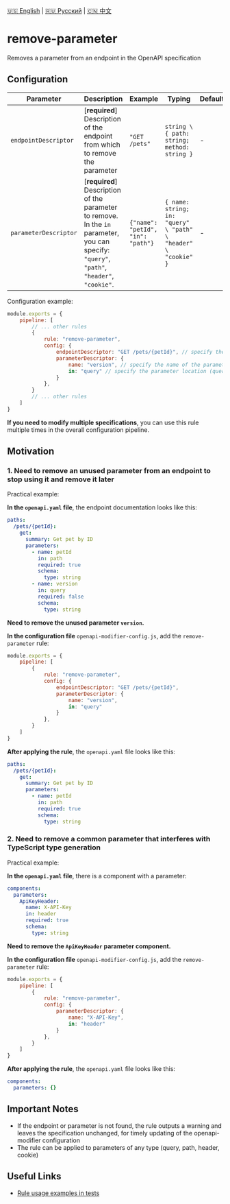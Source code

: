 [🇺🇸 English](./README.md) | [🇷🇺 Русский](./README-ru.md)  | [🇨🇳 中文](./README-zh.md)

# remove-parameter

Removes a parameter from an endpoint in the OpenAPI specification



## Configuration

| Parameter | Description | Example                           | Typing | Default |
| -------- |-------------------------------------------------------------------------------------------------------------------------------------------|-----------------------------------|------------------------|-----------|
| `endpointDescriptor`  | [**required**] Description of the endpoint from which to remove the parameter | `"GET /pets"`   | `string \ { path: string; method: string }` | - |
| `parameterDescriptor`  | [**required**] Description of the parameter to remove. In the `in` parameter, you can specify: `"query"`, `"path"`, `"header"`, `"cookie"`. | `{"name": "petId", "in": "path"}` | `{ name: string; in: "query" \ "path" \ "header" \ "cookie" }` | - |

Configuration example:

```js
module.exports = {
    pipeline: [
        // ... other rules
        {
            rule: "remove-parameter",
            config: {
                endpointDescriptor: "GET /pets/{petId}", // specify the endpoint from which to remove the parameter
                parameterDescriptor: {
                    name: "version", // specify the name of the parameter to be deleted
                    in: "query" // specify the parameter location (query parameter)
                }
            },
        }
        // ... other rules
    ]
}
```

**If you need to modify multiple specifications**, you can use this rule multiple times in the overall configuration pipeline.

## Motivation

<a name="custom_anchor_motivation_1"></a>
### 1. Need to remove an unused parameter from an endpoint to stop using it and remove it later

Practical example:

**In the `openapi.yaml` file**, the endpoint documentation looks like this:

```yaml
paths:
  /pets/{petId}:
    get:
      summary: Get pet by ID
      parameters:
        - name: petId
          in: path
          required: true
          schema:
            type: string
        - name: version
          in: query
          required: false
          schema:
            type: string
```

**Need to remove the unused parameter `version`.**

**In the configuration file** `openapi-modifier-config.js`, add the `remove-parameter` rule:

```js
module.exports = {
    pipeline: [
        {
            rule: "remove-parameter",
            config: {
                endpointDescriptor: "GET /pets/{petId}",
                parameterDescriptor: {
                    name: "version",
                    in: "query"
                }
            },
        }
    ]
}
```

**After applying the rule**, the `openapi.yaml` file looks like this:

```yaml
paths:
  /pets/{petId}:
    get:
      summary: Get pet by ID
      parameters:
        - name: petId
          in: path
          required: true
          schema:
            type: string
```

<a name="custom_anchor_motivation_2"></a>
### 2. Need to remove a common parameter that interferes with TypeScript type generation

Practical example:

**In the `openapi.yaml` file**, there is a component with a parameter:

```yaml
components:
  parameters:
    ApiKeyHeader:
      name: X-API-Key
      in: header
      required: true
      schema:
        type: string
```

**Need to remove the `ApiKeyHeader` parameter component.**

**In the configuration file** `openapi-modifier-config.js`, add the `remove-parameter` rule:

```js
module.exports = {
    pipeline: [
        {
            rule: "remove-parameter",
            config: {
                parameterDescriptor: {
                    name: "X-API-Key",
                    in: "header"
                }
            },
        }
    ]
}
```

**After applying the rule**, the `openapi.yaml` file looks like this:

```yaml
components:
  parameters: {}
```

## Important Notes

- If the endpoint or parameter is not found, the rule outputs a warning and leaves the specification unchanged, for timely updating of the openapi-modifier configuration
- The rule can be applied to parameters of any type (query, path, header, cookie)

## Useful Links

- [Rule usage examples in tests](./index.test.ts)  
 
